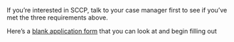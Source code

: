 If you’re interested in SCCP, talk to your case manager first to see if you’ve met the three requirements above.

Here’s a [blank application form]() that you can look at and begin filling out
